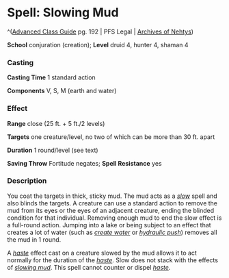 # Spell: Slowing Mud

^([Advanced Class Guide][ss-slowing-mud] pg. 192 | PFS Legal | [Archives of Nehtys][sn-slowing-mud])

**School** conjuration (creation); **Level** druid 4, hunter 4, shaman 4

### Casting

**Casting Time** 1 standard action  

**Components** V, S, M (earth and water)

### Effect

**Range** close (25 ft. + 5 ft./2 levels)  

**Targets** one creature/level, no two of which can be more than 30 ft. apart  

**Duration** 1 round/level (see text)  

**Saving Throw** Fortitude negates; **Spell Resistance** yes

### Description

You coat the targets in thick, sticky mud. The mud acts as a _[slow]_ spell and also blinds the targets. A creature can use a standard action to remove the mud from its eyes or the eyes of an adjacent creature, ending the blinded condition for that individual. Removing enough mud to end the slow effect is a full-round action. Jumping into a lake or being subject to an effect that creates a lot of water (such as _[create water]_ or _[hydraulic push]_) removes all the mud in 1 round.  

A _[haste]_ effect cast on a creature slowed by the mud allows it to act normally for the duration of the _[haste]_. Slow does not stack with the effects of _[slowing mud]_. This spell cannot counter or dispel _[haste]_.

[ss-slowing-mud]: http://paizo.com/products/btpy978v
[sn-slowing-mud]: http://www.archivesofnethys.com/SpellDisplay.aspx?ItemName=Slowing%20Mud
[hydraulic push]: http://www.archivesofnethys.com/SpellDisplay.aspx?ItemName=hydraulic%20push
[slowing mud]: http://www.archivesofnethys.com/SpellDisplay.aspx?ItemName=slowing%20mud
[slow]: http://www.archivesofnethys.com/SpellDisplay.aspx?ItemName=slow
[haste]: http://www.archivesofnethys.com/SpellDisplay.aspx?ItemName=haste
[create water]: http://www.archivesofnethys.com/SpellDisplay.aspx?ItemName=create%20water